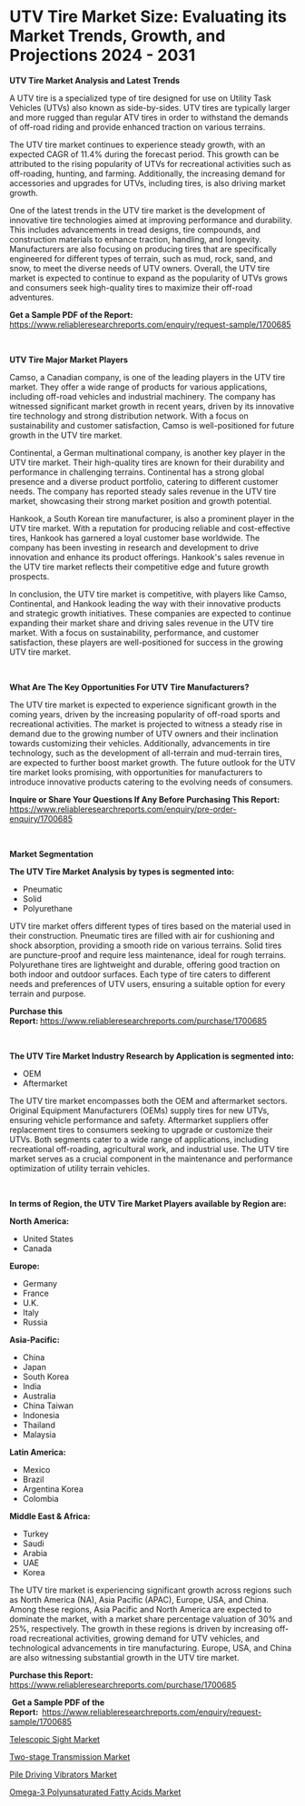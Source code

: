 <p><h1>UTV Tire Market Size: Evaluating its Market Trends, Growth, and Projections 2024 - 2031</h1></p><p><strong>UTV Tire Market Analysis and Latest Trends</strong></p>
<p><p>A UTV tire is a specialized type of tire designed for use on Utility Task Vehicles (UTVs) also known as side-by-sides. UTV tires are typically larger and more rugged than regular ATV tires in order to withstand the demands of off-road riding and provide enhanced traction on various terrains.</p><p>The UTV tire market continues to experience steady growth, with an expected CAGR of 11.4% during the forecast period. This growth can be attributed to the rising popularity of UTVs for recreational activities such as off-roading, hunting, and farming. Additionally, the increasing demand for accessories and upgrades for UTVs, including tires, is also driving market growth.</p><p>One of the latest trends in the UTV tire market is the development of innovative tire technologies aimed at improving performance and durability. This includes advancements in tread designs, tire compounds, and construction materials to enhance traction, handling, and longevity. Manufacturers are also focusing on producing tires that are specifically engineered for different types of terrain, such as mud, rock, sand, and snow, to meet the diverse needs of UTV owners. Overall, the UTV tire market is expected to continue to expand as the popularity of UTVs grows and consumers seek high-quality tires to maximize their off-road adventures.</p></p>
<p><strong>Get a Sample PDF of the Report:&nbsp;</strong> <a href="https://www.reliableresearchreports.com/enquiry/request-sample/1700685">https://www.reliableresearchreports.com/enquiry/request-sample/1700685</a></p>
<p>&nbsp;</p>
<p><strong>UTV Tire Major Market Players</strong></p>
<p><p>Camso, a Canadian company, is one of the leading players in the UTV tire market. They offer a wide range of products for various applications, including off-road vehicles and industrial machinery. The company has witnessed significant market growth in recent years, driven by its innovative tire technology and strong distribution network. With a focus on sustainability and customer satisfaction, Camso is well-positioned for future growth in the UTV tire market.</p><p>Continental, a German multinational company, is another key player in the UTV tire market. Their high-quality tires are known for their durability and performance in challenging terrains. Continental has a strong global presence and a diverse product portfolio, catering to different customer needs. The company has reported steady sales revenue in the UTV tire market, showcasing their strong market position and growth potential.</p><p>Hankook, a South Korean tire manufacturer, is also a prominent player in the UTV tire market. With a reputation for producing reliable and cost-effective tires, Hankook has garnered a loyal customer base worldwide. The company has been investing in research and development to drive innovation and enhance its product offerings. Hankook's sales revenue in the UTV tire market reflects their competitive edge and future growth prospects. </p><p>In conclusion, the UTV tire market is competitive, with players like Camso, Continental, and Hankook leading the way with their innovative products and strategic growth initiatives. These companies are expected to continue expanding their market share and driving sales revenue in the UTV tire market. With a focus on sustainability, performance, and customer satisfaction, these players are well-positioned for success in the growing UTV tire market.</p></p>
<p>&nbsp;</p>
<p><strong>What Are The Key Opportunities For UTV Tire Manufacturers?</strong></p>
<p><p>The UTV tire market is expected to experience significant growth in the coming years, driven by the increasing popularity of off-road sports and recreational activities. The market is projected to witness a steady rise in demand due to the growing number of UTV owners and their inclination towards customizing their vehicles. Additionally, advancements in tire technology, such as the development of all-terrain and mud-terrain tires, are expected to further boost market growth. The future outlook for the UTV tire market looks promising, with opportunities for manufacturers to introduce innovative products catering to the evolving needs of consumers.</p></p>
<p><strong>Inquire or Share Your Questions If Any Before Purchasing This Report:</strong> <a href="https://www.reliableresearchreports.com/enquiry/pre-order-enquiry/1700685">https://www.reliableresearchreports.com/enquiry/pre-order-enquiry/1700685</a></p>
<p>&nbsp;</p>
<p><strong>Market Segmentation</strong></p>
<p><strong>The UTV Tire Market Analysis by types is segmented into:</strong></p>
<p><ul><li>Pneumatic</li><li>Solid</li><li>Polyurethane</li></ul></p>
<p><p>UTV tire market offers different types of tires based on the material used in their construction. Pneumatic tires are filled with air for cushioning and shock absorption, providing a smooth ride on various terrains. Solid tires are puncture-proof and require less maintenance, ideal for rough terrains. Polyurethane tires are lightweight and durable, offering good traction on both indoor and outdoor surfaces. Each type of tire caters to different needs and preferences of UTV users, ensuring a suitable option for every terrain and purpose.</p></p>
<p><strong>Purchase this Report:&nbsp;</strong><a href="https://www.reliableresearchreports.com/purchase/1700685">https://www.reliableresearchreports.com/purchase/1700685</a></p>
<p>&nbsp;</p>
<p><strong>The UTV Tire Market Industry Research by Application is segmented into:</strong></p>
<p><ul><li>OEM</li><li>Aftermarket</li></ul></p>
<p><p>The UTV tire market encompasses both the OEM and aftermarket sectors. Original Equipment Manufacturers (OEMs) supply tires for new UTVs, ensuring vehicle performance and safety. Aftermarket suppliers offer replacement tires to consumers seeking to upgrade or customize their UTVs. Both segments cater to a wide range of applications, including recreational off-roading, agricultural work, and industrial use. The UTV tire market serves as a crucial component in the maintenance and performance optimization of utility terrain vehicles.</p></p>
<p>&nbsp;</p>
<p><strong>In terms of Region, the UTV Tire Market Players available by Region are:</strong></p>
<p>
    <p> <strong> North America: </strong>
        <ul>
            <li>United States</li>
            <li>Canada</li>
        </ul>
        </p> 
    <p> <strong> Europe: </strong>
        <ul>
            <li>Germany</li>
            <li>France</li>
            <li>U.K.</li>
            <li>Italy</li>
            <li>Russia</li>
        </ul>
        </p> 
    <p> <strong> Asia-Pacific: </strong>
        <ul>
            <li>China</li>
            <li>Japan</li>
            <li>South Korea</li>
            <li>India</li>
            <li>Australia</li>
            <li>China Taiwan</li>
            <li>Indonesia</li>
            <li>Thailand</li>
            <li>Malaysia</li>
        </ul>
        </p> 
    <p> <strong> Latin America: </strong>
        <ul>
            <li>Mexico</li>
            <li>Brazil</li>
            <li>Argentina Korea</li>
            <li>Colombia</li>
        </ul>
        </p> 
    <p> <strong> Middle East & Africa: </strong>
        <ul>
            <li>Turkey</li>
            <li>Saudi</li>
            <li>Arabia</li>
            <li>UAE</li>
            <li>Korea</li>
        </ul>
    </p>
    </p>
<p><p>The UTV tire market is experiencing significant growth across regions such as North America (NA), Asia Pacific (APAC), Europe, USA, and China. Among these regions, Asia Pacific and North America are expected to dominate the market, with a market share percentage valuation of 30% and 25%, respectively. The growth in these regions is driven by increasing off-road recreational activities, growing demand for UTV vehicles, and technological advancements in tire manufacturing. Europe, USA, and China are also witnessing substantial growth in the UTV tire market.</p></p>
<p><strong>Purchase this Report: </strong><a href="https://www.reliableresearchreports.com/purchase/1700685">https://www.reliableresearchreports.com/purchase/1700685</a></p>
<p>&nbsp;<strong>Get a Sample PDF of the Report:&nbsp;&nbsp;</strong><a href="https://www.reliableresearchreports.com/enquiry/request-sample/1700685">https://www.reliableresearchreports.com/enquiry/request-sample/1700685</a></p>
<p><strong></strong></p>
<p><p><a href="https://view.publitas.com/reportprime-1/telescopic-sight-market-insights-market-players-and-forecast-till-2030/">Telescopic Sight Market</a></p><p><a href="https://iodized-pantydraco-05c.notion.site/Two-stage-Transmission-Market-with-the-goal-of-estimating-the-market-size-and-future-growth-potentia-bdd8fa652ced46ab8dd7c10ab6d86314">Two-stage Transmission Market</a></p><p><a href="https://view.publitas.com/reportprime-1/pile-driving-vibrators-market-size-share-trends-analysis-report-by-application-regional-outlook-competitive-strategies-and-segment-forecasts-2023-2030/">Pile Driving Vibrators Market</a></p><p><a href="https://view.publitas.com/reportprime-1/omega-3-polyunsaturated-fatty-acids-market-challenges-opportunities-and-growth-drivers-and-major-market-players-forecasted-for-period-from-2023-2030/">Omega-3 Polyunsaturated Fatty Acids Market</a></p></p>
